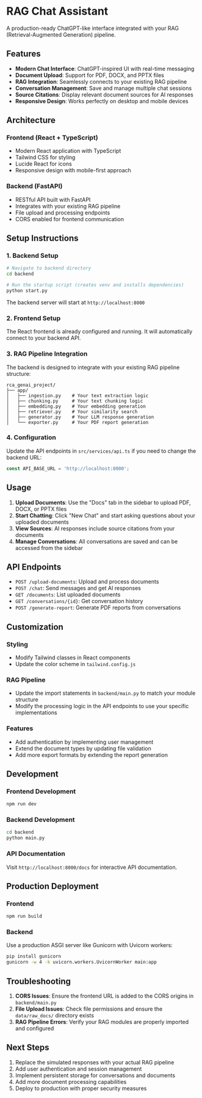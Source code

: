 # RAG Chat Assistant

A production-ready ChatGPT-like interface integrated with your RAG (Retrieval-Augmented Generation) pipeline.

## Features

- **Modern Chat Interface**: ChatGPT-inspired UI with real-time messaging
- **Document Upload**: Support for PDF, DOCX, and PPTX files
- **RAG Integration**: Seamlessly connects to your existing RAG pipeline
- **Conversation Management**: Save and manage multiple chat sessions
- **Source Citations**: Display relevant document sources for AI responses
- **Responsive Design**: Works perfectly on desktop and mobile devices

## Architecture

### Frontend (React + TypeScript)
- Modern React application with TypeScript
- Tailwind CSS for styling
- Lucide React for icons
- Responsive design with mobile-first approach

### Backend (FastAPI)
- RESTful API built with FastAPI
- Integrates with your existing RAG pipeline
- File upload and processing endpoints
- CORS enabled for frontend communication

## Setup Instructions

### 1. Backend Setup

```bash
# Navigate to backend directory
cd backend

# Run the startup script (creates venv and installs dependencies)
python start.py
```

The backend server will start at `http://localhost:8000`

### 2. Frontend Setup

The React frontend is already configured and running. It will automatically connect to your backend API.

### 3. RAG Pipeline Integration

The backend is designed to integrate with your existing RAG pipeline structure:

```
rca_genai_project/
├── app/
│   ├── ingestion.py    # Your text extraction logic
│   ├── chunking.py     # Your text chunking logic
│   ├── embedding.py    # Your embedding generation
│   ├── retriever.py    # Your similarity search
│   ├── generator.py    # Your LLM response generation
│   └── exporter.py     # Your PDF report generation
```

### 4. Configuration

Update the API endpoints in `src/services/api.ts` if you need to change the backend URL:

```typescript
const API_BASE_URL = 'http://localhost:8000';
```

## Usage

1. **Upload Documents**: Use the "Docs" tab in the sidebar to upload PDF, DOCX, or PPTX files
2. **Start Chatting**: Click "New Chat" and start asking questions about your uploaded documents
3. **View Sources**: AI responses include source citations from your documents
4. **Manage Conversations**: All conversations are saved and can be accessed from the sidebar

## API Endpoints

- `POST /upload-documents`: Upload and process documents
- `POST /chat`: Send messages and get AI responses
- `GET /documents`: List uploaded documents
- `GET /conversations/{id}`: Get conversation history
- `POST /generate-report`: Generate PDF reports from conversations

## Customization

### Styling
- Modify Tailwind classes in React components
- Update the color scheme in `tailwind.config.js`

### RAG Pipeline
- Update the import statements in `backend/main.py` to match your module structure
- Modify the processing logic in the API endpoints to use your specific implementations

### Features
- Add authentication by implementing user management
- Extend the document types by updating file validation
- Add more export formats by extending the report generation

## Development

### Frontend Development
```bash
npm run dev
```

### Backend Development
```bash
cd backend
python main.py
```

### API Documentation
Visit `http://localhost:8000/docs` for interactive API documentation.

## Production Deployment

### Frontend
```bash
npm run build
```

### Backend
Use a production ASGI server like Gunicorn with Uvicorn workers:

```bash
pip install gunicorn
gunicorn -w 4 -k uvicorn.workers.UvicornWorker main:app
```

## Troubleshooting

1. **CORS Issues**: Ensure the frontend URL is added to the CORS origins in `backend/main.py`
2. **File Upload Issues**: Check file permissions and ensure the `data/raw_docs/` directory exists
3. **RAG Pipeline Errors**: Verify your RAG modules are properly imported and configured

## Next Steps

1. Replace the simulated responses with your actual RAG pipeline
2. Add user authentication and session management
3. Implement persistent storage for conversations and documents
4. Add more document processing capabilities
5. Deploy to production with proper security measures